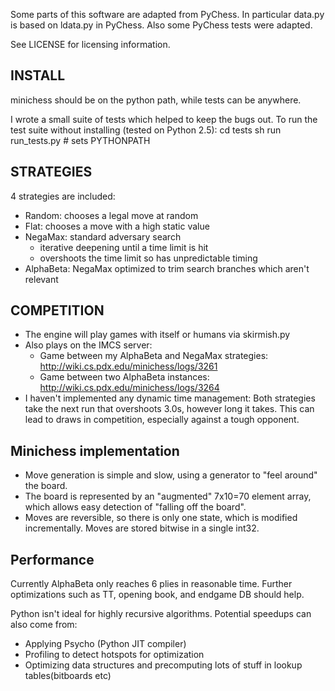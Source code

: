 Some parts of this software are adapted from PyChess.
In particular data.py is based on ldata.py in PyChess.
Also some PyChess tests were adapted.

See LICENSE for licensing information.

## INSTALL

minichess should be on the python path, while tests can be anywhere. 

I wrote a small suite of tests which helped to keep the bugs out.
To run the test suite without installing (tested on Python 2.5):
    cd tests
    sh run run_tests.py # sets PYTHONPATH

## STRATEGIES

4 strategies are included:

 * Random: chooses a legal move at random
 * Flat: chooses a move with a high static value
 * NegaMax: standard adversary search
   * iterative deepening until a time limit is hit
   * overshoots the time limit so has unpredictable timing
 * AlphaBeta: NegaMax optimized to trim search branches which aren't relevant

## COMPETITION

 * The engine will play games with itself or humans via skirmish.py
 * Also plays on the IMCS server:
   * Game between my AlphaBeta and NegaMax strategies:
          http://wiki.cs.pdx.edu/minichess/logs/3261
   * Game between two AlphaBeta instances:
          http://wiki.cs.pdx.edu/minichess/logs/3264
 * I haven't implemented any dynamic time management:
   Both strategies take the next run that overshoots 3.0s,
   however long it takes. This can lead to draws in competition,
   especially against a tough opponent.
      
## Minichess implementation

 * Move generation is simple and slow, using a generator to "feel around" the board.
 * The board is represented by an "augmented" 7x10=70 element array,
      which allows easy detection of "falling off the board".
 * Moves are reversible, so there is only one state, which is modified incrementally.
      Moves are stored bitwise in a single int32.

## Performance

Currently AlphaBeta only reaches 6 plies in reasonable time. Further optimizations
such as TT, opening book, and endgame DB should help.

Python isn't ideal for highly recursive algorithms.
Potential speedups can also come from:

 * Applying Psycho (Python JIT compiler)
 * Profiling to detect hotspots for optimization
 * Optimizing data structures and precomputing lots of stuff in lookup tables(bitboards etc)
